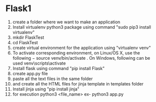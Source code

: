 # Flask1
1. create a folder where we want to make an application
2. Install virtualenv python3 package using command "sudo pip3 install virtualenv"
3. mkdir FlaskTest
4. cd FlaskTest
5. create virtual environment for the application using "virtualenv venv"
6. To activate corresponding environment, on Linux/OS X, use the following −
 source venv/bin/activate
. On Windows, following can be used
venv\scripts\activate
6. Install flask using command "pip install Flask"
7. create app.py file
8. paste all the text files in the same folder
9. and create all the HTML files for jinja template in templates folder
10. Install jinja using "pip install jinja"
11. for execution 
python3 <file_name>
ex-
python3 app.py
